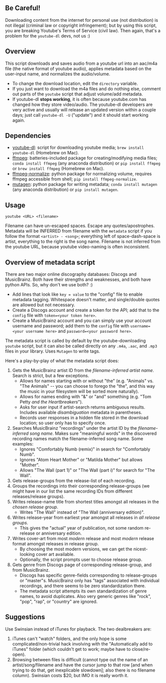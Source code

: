 ## Be Careful!
Downloading content from the internet for personal use (not distribution)
is not illegal (criminal law or copyright infringement); but by using this
script, you are breaking Youtube's Terms of Service (civil law). Then again, that's a problem for the `youtube-dl` devs, not us :)

## Overview
This script downloads and saves audio from a youtube url into an aac/m4a file (the native
format of youtube audio), applies metadata based on the user-input name, and normalizes the audio/volume.
  * To change the download location, edit the `directory` variable.
  * If you just want to download the m4a files and do nothing else, comment out
      parts of the `youtube` script that adjust volume/add metadata.
  * If youtube-dl **stops working**, it is often because youtube.com has changed how they store
      video/audio. The youtube-dl developers are very active and usually will release an updated
      version within a couple days; just call `youtube-dl -U` ("update") and it should start working again.

## Dependencies
  * [youtube-dl](https://github.com/rg3/youtube-dl): script for downloading youtube media; `brew install youtube-dl` (Homebrew on Mac).
  * [ffmpeg](https://github.com/FFmpeg/FFmpeg): batteries-included package for creating/modifying media files; `conda install ffmpeg` (any anaconda distribution) or `pip install ffmpeg` or `brew install ffmpeg` (Homebrew on Mac).
  * [ffmpeg-normalize](https://github.com/slhck/ffmpeg-normalize): python package for normalizing volume, requires ffmpeg accessible from shell; `pip install ffmpeg-normalize`.
  * [mutagen](https://github.com/quodlibet/mutagen): python package for writing metadata; `conda install mutagen` (any anaconda distribution) or `pip install mutagen`.

## Usage

    youtube <URL> <filename>

Filename can have un-escaped spaces. Escape any quotes/apostrophes. Metadata will be INFERRED from 
filename with the `metadata` script if you follow the format `<artist> - <song>`; everything left of space-dash-space is artist, everything to the right is the song name. Filename is not inferred from the youtube URL, because youtube video-naming is often inconsistent.

## Overview of metadata script
There are two major online discography databases: Discogs and MusicBrainz. Both have their strengths and weaknesses, and both have python APIs. So, why don't we use both? :)
  * Add lines that look like `key = value` to the "config" file to enable metadata tagging. Whitespace doesn't matter, and single/double quotes are allowed but not necessary.
  * Create a Discogs account and create a token for the API; add that to the `config` file with `token=<your token here>`.
  * Create a MusicBrainz account and you can simply use your account username and password; add them to the `config` file with `username=<your username here>` and `password=<your password here>`.

The metadata script is called by default by the youtube-downloading `youtube` script, but it can also be called directly on any `.m4a`, `.aac`, and `.mp3` files in your library. Uses `Mutagen` to write tags.

Here's a play-by-play of what the metadata script does:
1. Gets the MusicBrainz artist ID from the *filename-inferred artist name*. Search is strict, but a few exceptions.
    * Allows for names starting with or without "the" (e.g. "Animals" vs. "The Animals" -- you can choose to forego the "the", and this way the music in your filesystem will be sorted more naturally).
    * Allows for names ending with "&" or "and" something (e.g. "Tom Petty *and the Heartbreakers*").
    * Asks for user input if artist-search returns ambiguous results. Includes available *disambiguation* metadata in parentheses.
    * Records user responses in a hidden file stored in the download location; so user only has to specify once.
2. Searches MusicBrainz "recordings" under the artist ID by the *filename-inferred song name*. Makes sure "meaningful words" in the discovered recording names match the filename-inferred song name. Some examples:
    * Ignores "Comfortably Numb (remix)" in search for "Comfortably Numb".
    * Ignores "Atom Heart Mother" or "Matilda Mother" but allows "Mother".
    * Allows "The Wall (part 1)" or "The Wall (part i)" for search for "The Wall".
3. Gets release-groups from the release-list of each recording.
4. Groups the recordings into their corresponding release-groups (we might have in our list the same recording IDs from different releases/release groups).
5. Writes release-name title from shortest titles amongst all releases in the *chosen release group*.
    * Writes "The Wall" instead of "The Wall (anniversary edition)".
6. Writes release-year from earliest year amongst all releases in *all release groups*.
    * This gives the "actual" year of publication, not some random re-release or anniversary edition.
7. Writes cover-art from most *modern* release and most *modern* release format amongst releases in release group.
    * By choosing the most modern versions, we can get the nicest-looking cover art available.
    * Optionally, the script prompts user to choose release group.
8. Gets genre from Discogs page of corresponding release-group, and from MusicBrainz.
    * Discogs has specific genre-fields corresponding to release-groups or "master"s. MusicBrainz only has "tags"
    associated with individual recordings, and there seems to be zero standardization there.
    * The metadata script attempts its own standardization of genre names, to avoid duplicates. Also very generic genres like "rock", "pop", "rap", or "country" are ignored.

## Suggestions
Use Swinsian instead of iTunes for playback. The two dealbreakers are:
  1. iTunes can't "watch" folders, and the only hope is some complicated/non-trivial hack involving with 
  the "Automatically add to iTunes" folder (which couldn't get to work; maybe have to close/re-open).
  2. Browsing between files is difficult (cannot type out the name of an artist/song/filename and have
  the cursor jump to that row [and when trying to do that, get inexplicable slowdown]; also there is no filename column).
Swinsian costs \$20, but IMO it is really worth it.

